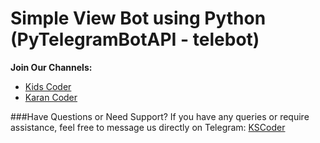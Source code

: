 # Simple View Bot using Python (PyTelegramBotAPI - telebot)

**Join Our Channels:**
   - [Kids Coder](https://t.me/kids_coder)
   - [Karan Coder](https://t.me/karancoder)

###Have Questions or Need Support?
   If you have any queries or require assistance, feel free to message us directly on Telegram: [KSCoder](https://t.me/kscoder)




